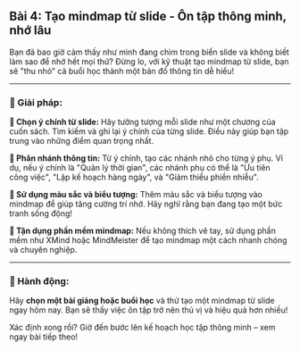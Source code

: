 ## Bài 4: Tạo mindmap từ slide - Ôn tập thông minh, nhớ lâu

Bạn đã bao giờ cảm thấy như mình đang chìm trong biển slide và không biết làm sao để nhớ hết mọi thứ? Đừng lo, với kỹ thuật tạo mindmap từ slide, bạn sẽ "thu nhỏ" cả buổi học thành một bản đồ thông tin dễ hiểu!

---

### 📌 Giải pháp:

**🔹 Chọn ý chính từ slide:**
Hãy tưởng tượng mỗi slide như một chương của cuốn sách. Tìm kiếm và ghi lại ý chính của từng slide. Điều này giúp bạn tập trung vào những điểm quan trọng nhất.

**🔹 Phân nhánh thông tin:**
Từ ý chính, tạo các nhánh nhỏ cho từng ý phụ. Ví dụ, nếu ý chính là "Quản lý thời gian", các nhánh phụ có thể là "Ưu tiên công việc", "Lập kế hoạch hàng ngày", và "Giảm thiểu phiền nhiễu".

**🔹 Sử dụng màu sắc và biểu tượng:**
Thêm màu sắc và biểu tượng vào mindmap để giúp tăng cường trí nhớ. Hãy nghĩ rằng bạn đang tạo một bức tranh sống động!

**🔹 Tận dụng phần mềm mindmap:**
Nếu không thích vẽ tay, sử dụng phần mềm như XMind hoặc MindMeister để tạo mindmap một cách nhanh chóng và chuyên nghiệp.

---

### 🚀 Hành động:

Hãy **chọn một bài giảng hoặc buổi học** và thử tạo một mindmap từ slide ngay hôm nay. Bạn sẽ thấy việc ôn tập trở nên thú vị và hiệu quả hơn nhiều!

Xác định xong rồi? Giờ đến bước lên kế hoạch học tập thông minh – xem ngay bài tiếp theo!